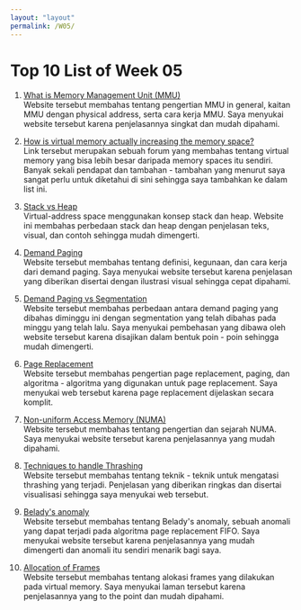 ```yaml
---
layout: "layout"
permalink: /W05/
---
```


# Top 10 List of Week 05

1. [What is Memory Management Unit (MMU)](https://er.yuvayana.org/what-is-memory-management-unit-mmu/)<br>
Website tersebut membahas tentang pengertian MMU in general, kaitan MMU dengan physical address, serta cara kerja MMU. Saya menyukai website tersebut karena penjelasannya singkat dan mudah dipahami.

2. [How is virtual memory actually increasing the memory space?](https://superuser.com/questions/1165420/how-is-virtual-memory-actually-increasing-the-memory-space)<br>
Link tersebut merupakan sebuah forum yang membahas tentang virtual memory yang bisa lebih besar daripada memory spaces itu sendiri. Banyak sekali pendapat dan tambahan - tambahan yang menurut saya sangat perlu untuk diketahui di sini sehingga saya tambahkan ke dalam list ini.

3. [Stack vs Heap](https://nickolasteixeira.medium.com/stack-vs-heap-whats-the-difference-and-why-should-i-care-5abc78da1a88)<br>
Virtual-address space menggunakan konsep stack dan heap. Website ini membahas perbedaan stack dan heap dengan penjelasan teks, visual, dan contoh sehingga mudah dimengerti.

4. [Demand Paging](https://www.guru99.com/virtual-memory-in-operating-system.html)<br>
Website tersebut membahas tentang definisi, kegunaan, dan cara kerja dari demand paging. Saya menyukai website tersebut karena penjelasan yang diberikan disertai dengan ilustrasi visual sehingga cepat dipahami.

5. [Demand Paging vs Segmentation](https://www.geeksforgeeks.org/difference-between-demand-paging-and-segmentation/)<br>
Website tersebut membahas perbedaan antara demand paging yang dibahas diminggu ini dengan segmentation yang telah dibahas pada minggu yang telah lalu. Saya menyukai pembehasan yang dibawa oleh website tersebut karena disajikan dalam bentuk poin - poin sehingga mudah dimengerti.

6. [Page Replacement](https://afteracademy.com/blog/what-are-the-page-replacement-algorithms)<br>
Website tersebut membahas pengertian page replacement, paging, dan algoritma - algoritma yang digunakan untuk page replacement. Saya menyukai web tersebut karena page replacement dijelaskan secara komplit.

7. [Non-uniform Access Memory (NUMA)](http://www.techplayon.com/what-is-numa-non-uniform-memory-access/)<br>
Website tersebut membahas tentang pengertian dan sejarah NUMA. Saya menyukai website tersebut karena penjelasannya yang mudah dipahami.

8. [Techniques to handle Thrashing](https://www.geeksforgeeks.org/techniques-to-handle-thrashing/)<br>
Website tersebut membahas tentang teknik - teknik untuk mengatasi thrashing yang terjadi. Penjelasan yang diberikan ringkas dan disertai visualisasi sehingga saya menyukai web tersebut.

9. [Belady's anomaly](https://afteracademy.com/blog/what-is-beladys-anomaly)<br>
Website tersebut membahas tentang Belady's anomaly, sebuah anomali yang dapat terjadi pada algoritma page replacement FIFO. Saya menyukai website tersebut karena penjelasannya yang mudah dimengerti dan anomali itu sendiri menarik bagi saya.

10. [Allocation of Frames](https://www.geeksforgeeks.org/operating-system-allocation-frames/)<br>
Website tersebut membahas tentang alokasi frames yang dilakukan pada virtual memory. Saya menyukai laman tersebut karena penjelasannya yang to the point dan mudah dipahami.
